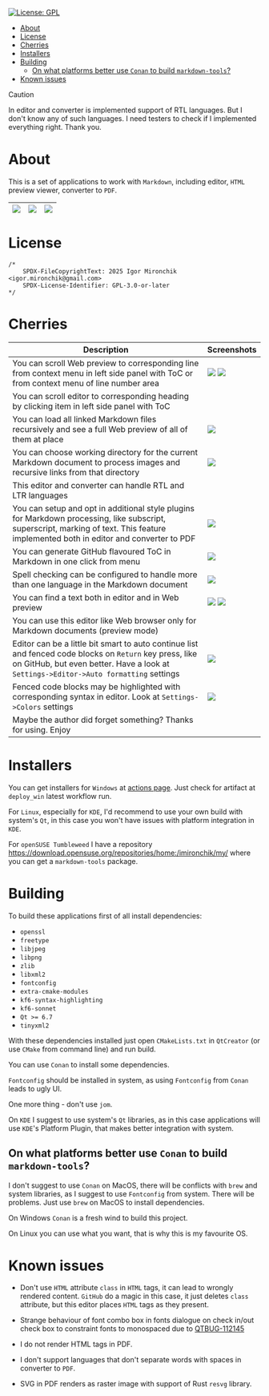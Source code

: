[![License: GPL](https://img.shields.io/badge/license-GPLv3-blue
)](https://opensource.org/license/GPL-3.0)

* [About](#about)
* [License](#license)
* [Cherries](#cherries)
* [Installers](#installers)
* [Building](#building)
  * [On what platforms better use `Conan` to build `markdown-tools`?](#on-what-platforms-better-use-conan-to-build-markdown-tools)
* [Known issues](#known-issues)

> [!CAUTION]
>
> In editor and converter is implemented support of RTL languages. But I don't know any of such
> languages. I need testers to check if I implemented everything right. Thank you.

# About

This is a set of applications to work with `Markdown`, including editor, `HTML`
preview viewer, converter to `PDF`.


| ![](doc/editor.png) | ![](doc/converter.png) | ![](doc/viewer.png) |
| --- | --- | --- |

# License

```
/*
    SPDX-FileCopyrightText: 2025 Igor Mironchik <igor.mironchik@gmail.com>
    SPDX-License-Identifier: GPL-3.0-or-later
*/
```

# Cherries

| Description | Screenshots |
|---|---|
| You can scroll Web preview to corresponding line from context menu in left side panel with ToC or from context menu of line number area | ![](./doc/scroll_from_toc.png) ![](./doc/scroll_from_line.png) |
| You can scroll editor to corresponding heading by clicking item in left side panel with ToC | |
| You can load all linked Markdown files recursively and see a full Web preview of all of them at place | ![](./doc/load_all.png) |
| You can choose working directory for the current Markdown document to process images and recursive links from that directory | ![](./doc/wd.png) |
| This editor and converter can handle RTL and LTR languages | |
| You can setup and opt in additional style plugins for Markdown processing, like subscript, superscript, marking of text. This feature implemented both in editor and converter to PDF | ![](./doc/options.png) |
| You can generate GitHub flavoured ToC in Markdown in one click from menu | ![](./doc/add_toc.png) |
| Spell checking can be configured to handle more than one language in the Markdown document |  ![](./doc/spelling.png) |
| You can find a text both in editor and in Web preview | ![](./doc/find_in_editor.png) ![](./doc/find_in_web.png) |
| You can use this editor like Web browser only for Markdown documents (preview mode) | |
| Editor can be a little bit smart to auto continue list and fenced code blocks on `Return` key press, like on GitHub, but even better. Have a look at `Settings->Editor->Auto formatting` settings | ![](./doc/auto-list.gif) |
| Fenced code blocks may be highlighted with corresponding syntax in editor. Look at `Settings->Colors` settings | ![](./doc/code_highlighting.png) |
| Maybe the author did forget something? Thanks for using. Enjoy | |

# Installers

You can get installers for `Windows` at
[actions page](https://github.com/igormironchik/markdown-tools/actions). Just check
for artifact at `deploy_win` latest workflow run.

For `Linux`, especially for `KDE`, I'd recommend to use your own build with system's
`Qt`, in this case you won't have issues with platform integration in `KDE`.

For `openSUSE Tumbleweed` I have a repository https://download.opensuse.org/repositories/home:/imironchik/my/
where you can get a `markdown-tools` package.

# Building

To build these applications first of all install dependencies:

 * `openssl`
 * `freetype`
 * `libjpeg`
 * `libpng`
 * `zlib`
 * `libxml2`
 * `fontconfig`
 * `extra-cmake-modules`
 * `kf6-syntax-highlighting`
 * `kf6-sonnet`
 * `Qt >= 6.7`
 * `tinyxml2`

With these dependencies installed just open `CMakeLists.txt` in `QtCreator`
(or use `CMake` from command line) and run build.

You can use `Conan` to install some dependencies.

`Fontconfig` should be installed in system, as using `Fontconfig` from `Conan` leads to ugly UI.

One more thing - don't use `jom`.

On `KDE` I suggest to use system's `Qt` libraries, as in this case applications will use
`KDE`'s Platform Plugin, that makes better integration with system.

## On what platforms better use `Conan` to build `markdown-tools`?

I don't suggest to use `Conan` on MacOS, there will be conflicts with `brew` and system libraries,
as I suggest to use `Fontconfig` from system. There will be problems. Just use `brew` on MacOS to
install dependencies.

On Windows `Conan` is a fresh wind to build this project.

On Linux you can use what you want, that is why this is my favourite OS.

# Known issues

* Don't use `HTML` attribute `class` in `HTML` tags, it can lead to wrongly rendered content.
`GitHub` do a magic in this case, it just deletes `class` attribute, but this editor places
`HTML` tags as they present.

* Strange behaviour of font combo box in fonts dialogue on check in/out check box to constraint
fonts to monospaced due to [QTBUG-112145](https://bugreports.qt.io/browse/QTBUG-112145)

* I do not render HTML tags in PDF.

* I don't support languages that don't separate words
with spaces in converter to `PDF`.

* SVG in PDF renders as raster image with support of Rust `resvg` library.
